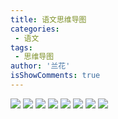 ```yaml
---
title: 语文思维导图
categories:
 - 语文
tags:
 - 思维导图
author: '兰花'
isShowComments: true
---
```

![](/img/zh/zh1.svg)
![](/img/zh/zh2.svg)
![](/img/zh/zh3.svg)
![](/img/zh/zh4.svg)
![](/img/zh/zh5.svg)
![](/img/zh/zh6.svg)
![](/img/zh/zh7.svg)
![](/img/zh/zh8.svg)
